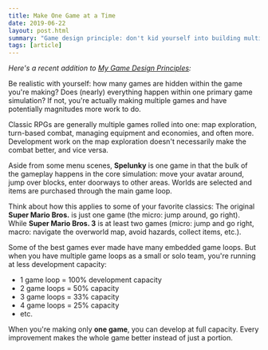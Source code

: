 ```yaml
---
title: Make One Game at a Time
date: 2019-06-22
layout: post.html
summary: "Game design principle: don't kid yourself into building multiple games simultaneously."
tags: [article]
---
```


_Here's a recent addition to [My Game Design Principles](/post/game-design-principles/):_

Be realistic with yourself: how many games are hidden within the game you're making? Does (nearly) everything happen within one primary game simulation? If not, you're actually making multiple games and have potentially magnitudes more work to do.

Classic RPGs are generally multiple games rolled into one: map exploration, turn-based combat, managing equipment and economies, and often more. Development work on the map exploration doesn't necessarily make the combat better, and vice versa.

Aside from some menu scenes, **Spelunky** is one game in that the bulk of the gameplay happens in the core simulation: move your avatar around, jump over blocks, enter doorways to other areas. Worlds are selected and items are purchased through the main game loop.

Think about how this applies to some of your favorite classics: The original **Super Mario Bros.** is just one game (the micro: jump around, go right). While **Super Mario Bros. 3** is at least two games (micro: jump and go right, macro: navigate the overworld map, avoid hazards, collect items, etc.).

Some of the best games ever made have many embedded game loops. But when you have multiple game loops as a small or solo team, you're running at less development capacity:

* 1 game loop = 100% development capacity
* 2 game loops = 50% capacity
* 3 game loops = 33% capacity
* 4 game loops = 25% capacity
* etc.

When you're making only **one game**, you can develop at full capacity. Every improvement makes the whole game better instead of just a portion.
